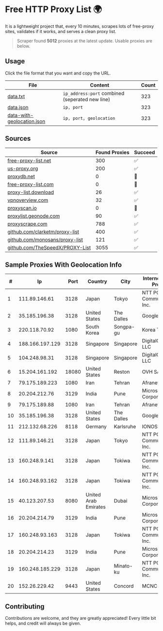 
# Free HTTP Proxy List 🌍

It is a lightweight project that, every 10 minutes, scrapes lots of free-proxy sites, validates if it works, and serves a clean proxy list.


> Scraper found **5012** proxies at the latest update. Usable proxies are below.

## Usage

Click the file format that you want and copy the URL.


|File|Content|Count|
|----|-------|-----|
|[data.txt](https://raw.githubusercontent.com/themiralay/Proxy-List-World/master/data.txt)|`ip_address:port` combined (seperated new line)|323|
|[data.json](https://raw.githubusercontent.com/themiralay/Proxy-List-World/master/data.json)|`ip, port`|323|
|[data-with-geolocation.json](https://raw.githubusercontent.com/themiralay/Proxy-List-World/master/data-with-geolocation.json)|`ip, port, geolocation`|323|

## Sources

|Source|Found Proxies|Succeed|
|------|-------------|-------|
|[free-proxy-list.net](https://free-proxy-list.net)|300|✅|
|[us-proxy.org](https://www.us-proxy.org)|200|✅|
|[proxydb.net](http://proxydb.net)|0|🚫|
|[free-proxy-list.com](https://free-proxy-list.com/?page=&port=&type%5B%5D=http&type%5B%5D=https&up_time=0&search=Search)|0|🚫|
|[proxy-list.download](https://www.proxy-list.download/HTTP)|26|✅|
|[vpnoverview.com](https://vpnoverview.com/privacy/anonymous-browsing/free-proxy-servers)|32|✅|
|[proxyscan.io](https://www.proxyscan.io)|0|🚫|
|[proxylist.geonode.com](https://proxylist.geonode.com/api/proxy-list?limit=300&page=1&sort_by=lastChecked&sort_type=desc&protocols=http,https)|90|✅|
|[proxyscrape.com](https://api.proxyscrape.com/v2/?request=displayproxies&protocol=http&timeout=10000&country=all&ssl=all&anonymity=all)|788|✅|
|[github.com/clarketm/proxy-list](https://raw.githubusercontent.com/clarketm/proxy-list/master/proxy-list-raw.txt)|400|✅|
|[github.com/monosans/proxy-list](https://raw.githubusercontent.com/monosans/proxy-list/main/proxies/http.txt)|121|✅|
|[github.com/TheSpeedX/PROXY-List](https://raw.githubusercontent.com/TheSpeedX/PROXY-List/master/http.txt)|3055|✅|


## Sample Proxies With Geolocation Info

|#|Ip|Port|Country|City|Internet Service Provider|
|-|--|----|-------|----|-------------------------|
|1|111.89.146.61|3128|Japan|Tokyo|NTT PC Communications, Inc.|
|2|35.185.196.38|3128|United States|The Dalles|Google LLC|
|3|220.118.70.92|1080|South Korea|Songpa-gu|Korea Telecom|
|4|188.166.197.129|3128|Singapore|Singapore|DigitalOcean, LLC|
|5|104.248.98.31|3128|Singapore|Singapore|DigitalOcean, LLC|
|6|15.204.161.192|18080|United States|Reston|OVH SAS|
|7|79.175.189.223|1080|Iran|Tehran|Afranet|
|8|20.204.212.76|3129|India|Pune|Microsoft Corporation|
|9|79.175.189.88|1080|Iran|Tehran|Afranet|
|10|35.185.196.38|3128|United States|The Dalles|Google LLC|
|11|212.132.68.226|8118|Germany|Karlsruhe|IONOS SE fra.de|
|12|111.89.146.21|3128|Japan|Tokyo|NTT PC Communications, Inc.|
|13|160.248.9.141|3128|Japan|Tokiwa|NTT PC Communications, Inc.|
|14|160.248.93.162|3128|Japan|Tokiwa|NTT PC Communications, Inc.|
|15|40.123.207.53|8080|United Arab Emirates|Dubai|Microsoft Corporation|
|16|20.204.214.79|3129|India|Pune|Microsoft Corporation|
|17|160.248.93.163|3128|Japan|Tokiwa|NTT PC Communications, Inc.|
|18|20.204.214.23|3129|India|Pune|Microsoft Corporation|
|19|160.248.185.229|3128|Japan|Minato-ku|NTT PC Communications, Inc.|
|20|152.26.229.42|9443|United States|Concord|MCNC|



## Contributing

Contributions are welcome, and they are greatly appreciated! Every
little bit helps, and credit will always be given.


